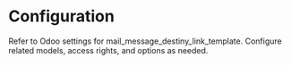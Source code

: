 # Configuration

Refer to Odoo settings for mail_message_destiny_link_template. Configure related models, access rights, and options as needed.
